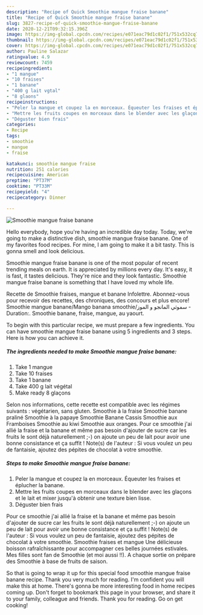 ```yaml
---
description: "Recipe of Quick Smoothie mangue fraise banane"
title: "Recipe of Quick Smoothie mangue fraise banane"
slug: 3827-recipe-of-quick-smoothie-mangue-fraise-banane
date: 2020-12-21T09:32:15.396Z
image: https://img-global.cpcdn.com/recipes/e071eac79d1c02f1/751x532cq70/smoothie-mangue-fraise-banane-photo-principale-de-la-recette.jpg
thumbnail: https://img-global.cpcdn.com/recipes/e071eac79d1c02f1/751x532cq70/smoothie-mangue-fraise-banane-photo-principale-de-la-recette.jpg
cover: https://img-global.cpcdn.com/recipes/e071eac79d1c02f1/751x532cq70/smoothie-mangue-fraise-banane-photo-principale-de-la-recette.jpg
author: Pauline Salazar
ratingvalue: 4.9
reviewcount: 7459
recipeingredient:
- "1 mangue"
- "10 fraises"
- "1 banane"
- "400 g lait vgtal"
- "8 glaons"
recipeinstructions:
- "Peler la mangue et coupez la en morceaux. Équeuter les fraises et éplucher la banane."
- "Mettre les fruits coupes en morceaux dans le blender avec les glaçons et le lait et mixer jusqu&#39;à obtenir une texture bien lisse."
- "Déguster bien frais"
categories:
- Recipe
tags:
- smoothie
- mangue
- fraise

katakunci: smoothie mangue fraise 
nutrition: 251 calories
recipecuisine: American
preptime: "PT37M"
cooktime: "PT33M"
recipeyield: "4"
recipecategory: Dinner

---
```



![Smoothie mangue fraise banane](https://img-global.cpcdn.com/recipes/e071eac79d1c02f1/751x532cq70/smoothie-mangue-fraise-banane-photo-principale-de-la-recette.jpg)

Hello everybody, hope you're having an incredible day today. Today, we're going to make a distinctive dish, smoothie mangue fraise banane. One of my favorites food recipes. For mine, I am going to make it a bit tasty. This is gonna smell and look delicious.

Smoothie mangue fraise banane is one of the most popular of recent trending meals on earth. It is appreciated by millions every day. It's easy, it is fast, it tastes delicious. They're nice and they look fantastic. Smoothie mangue fraise banane is something that I have loved my whole life.

Recette de Smoothie fraises, mangue et banane Infolettre. Abonnez-vous pour recevoir des recettes, des chroniques, des concours et plus encore! Smoothie mangue banane/Mango banana smoothie/سموثي المانجو و الموز - Duration:. Smoothie banane, fraise, mangue, au yaourt.


To begin with this particular recipe, we must prepare a few ingredients. You can have smoothie mangue fraise banane using 5 ingredients and 3 steps. Here is how you can achieve it.

<!--inarticleads1-->

##### The ingredients needed to make Smoothie mangue fraise banane:

1. Take 1 mangue
1. Take 10 fraises
1. Take 1 banane
1. Take 400 g lait végétal
1. Make ready 8 glaçons


Selon nos informations, cette recette est compatible avec les régimes suivants : végétarien, sans gluten. Smoothie à la fraise Smoothie banane praliné Smoothie à la papaye Smoothie Banane Cassis Smoothie aux Framboises Smoothie au kiwi Smoothie aux oranges. Pour ce smoothie j&#39;ai allié la fraise et la banane et même pas besoin d&#39;ajouter de sucre car les fruits le sont déjà naturellement ;-) on ajoute un peu de lait pour avoir une bonne consistance et ça suffit ! Note(s) de l&#39;auteur : Si vous voulez un peu de fantaisie, ajoutez des pépites de chocolat à votre smoothie. 

<!--inarticleads2-->

##### Steps to make Smoothie mangue fraise banane:

1. Peler la mangue et coupez la en morceaux. Équeuter les fraises et éplucher la banane.
1. Mettre les fruits coupes en morceaux dans le blender avec les glaçons et le lait et mixer jusqu&#39;à obtenir une texture bien lisse.
1. Déguster bien frais


Pour ce smoothie j&#39;ai allié la fraise et la banane et même pas besoin d&#39;ajouter de sucre car les fruits le sont déjà naturellement ;-) on ajoute un peu de lait pour avoir une bonne consistance et ça suffit ! Note(s) de l&#39;auteur : Si vous voulez un peu de fantaisie, ajoutez des pépites de chocolat à votre smoothie. Smoothie fraises et mangue Une délicieuse boisson rafraîchissante pour accompagner ces belles journées estivales. Mes filles sont fan de Smoothie (et moi aussi !!). A chaque sortie on prépare des Smoothie à base de fruits de saison. 

So that is going to wrap it up for this special food smoothie mangue fraise banane recipe. Thank you very much for reading. I'm confident you will make this at home. There's gonna be more interesting food in home recipes coming up. Don't forget to bookmark this page in your browser, and share it to your family, colleague and friends. Thank you for reading. Go on get cooking!
